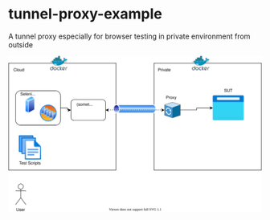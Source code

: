 # tunnel-proxy-example
A tunnel proxy especially for browser testing in private environment from outside

![](./design_doc.svg)